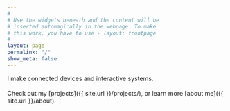 ```yaml
---
#
# Use the widgets beneath and the content will be
# inserted automagically in the webpage. To make
# this work, you have to use › layout: frontpage
#
layout: page
permalink: "/"
show_meta: false
---
```


<span class="avoidMe teaser" style="display:inline-block;width:100%;max-width:500px">
I make connected devices and interactive systems.
</span>
<br /><br />
<span class="avoidMe teaser" style="display:inline-block;width:100%;max-width:500px">
Check out my [projects]({{ site.url }}/projects/), or learn more [about me]({{ site.url }}/about).
</span>

<canvas id="seeds" style="z-index:-100;position:absolute;top:50px;left:0px;margin:0;padding:0;display:inline-block;margin-bottom:-6px">
</canvas>
<script type="text/javascript" src="{{ site.url }}/assets/js/doodling.js"></script>